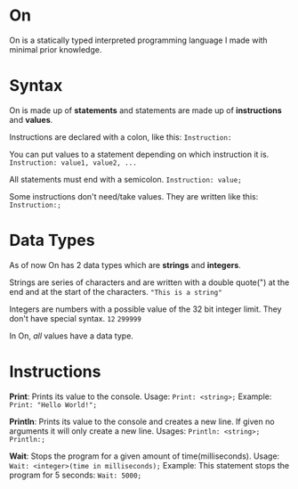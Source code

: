 # On
On is a statically typed interpreted programming language I made with minimal prior knowledge.

# Syntax
On is made up of **statements** and statements are made up of **instructions** and **values**.

Instructions are declared with a colon, like this:
```Instruction:```

You can put values to a statement depending on which instruction it is.
```Instruction: value1, value2, ...```

All statements must end with a semicolon.
```Instruction: value;```

Some instructions don't need/take values. They are written like this:
```Instruction:;```

# Data Types
As of now On has 2 data types which are **strings** and **integers**.

Strings are series of characters and are written with a double quote(") at the end and at the start of the characters.
```"This is a string"```

Integers are numbers with a possible value of the 32 bit integer limit. They don't have special syntax.
```12```
```299999```

In On, *all* values have a data type. 

# Instructions
**Print**: Prints its value to the console.
Usage: ```Print: <string>;```
Example: ```Print: "Hello World!";```

**Println**: Prints its value to the console and creates a new line. If given no arguments it will only create a new line.
Usages:
```Println: <string>;```
```Println:;```

**Wait**: Stops the program for a given amount of time(milliseconds).
Usage: ```Wait: <integer>(time in milliseconds);```
Example: This statement stops the program for 5 seconds:
```Wait: 5000;```
